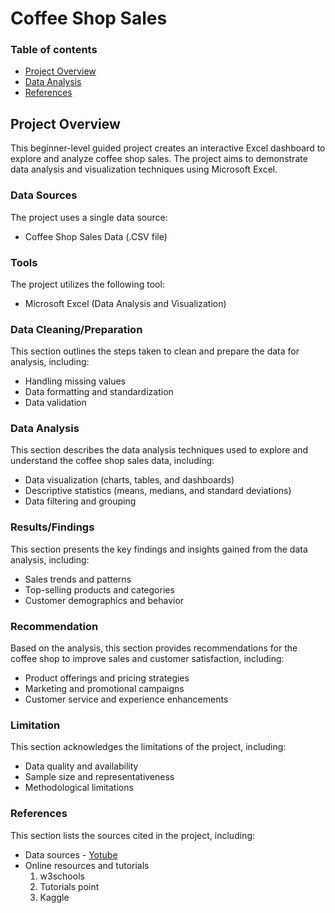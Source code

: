 # Coffee Shop Sales

### Table of contents
- [Project Overview](#project-overview)
- [Data Analysis](#data-analysis)
- [References](references)

## Project Overview
This beginner-level guided project creates an interactive Excel dashboard to explore and analyze coffee shop sales. The project aims to demonstrate data analysis and visualization techniques using Microsoft Excel.

### Data Sources
The project uses a single data source:
- Coffee Shop Sales Data (.CSV file)

### Tools
The project utilizes the following tool:
- Microsoft Excel (Data Analysis and Visualization)

### Data Cleaning/Preparation
This section outlines the steps taken to clean and prepare the data for analysis, including:
- Handling missing values
- Data formatting and standardization
- Data validation

### Data Analysis
This section describes the data analysis techniques used to explore and understand the coffee shop sales data, including:
- Data visualization (charts, tables, and dashboards)
- Descriptive statistics (means, medians, and standard deviations)
- Data filtering and grouping

### Results/Findings
This section presents the key findings and insights gained from the data analysis, including:
- Sales trends and patterns
- Top-selling products and categories
- Customer demographics and behavior

### Recommendation
Based on the analysis, this section provides recommendations for the coffee shop to improve sales and customer satisfaction, including:
- Product offerings and pricing strategies
- Marketing and promotional campaigns
- Customer service and experience enhancements

### Limitation
This section acknowledges the limitations of the project, including:
- Data quality and availability
- Sample size and representativeness
- Methodological limitations

### References
This section lists the sources cited in the project, including:
- Data sources - [Yotube](https://www.youtube.com/watch?v=OMFlZ6PI6Sk&list=PLGAnLqlBhx1H1ttHanEdz2BA5xr5cJsmm)
- Online resources and tutorials
  1. w3schools
  2. Tutorials point
  3. Kaggle

